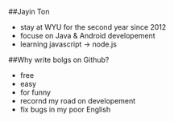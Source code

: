 ##Jayin Ton
* stay  at WYU for the second year since 2012
* focuse on Java & Android developement
* learning javascript -> node.js

##Why write bolgs on Github?
* free
* easy
* for funny
* recornd my road on developement
* fix bugs in my poor English 
